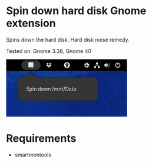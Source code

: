 # Spin down hard disk Gnome extension

Spins down the hard disk. Hard disk noise remedy.

Tested on: Gnome 3.38, Gnome 40

![Screenshot of extension when clicking on the icon in the Gnome panel](/github/screenshot.png)

# Requirements

- smartmontools
